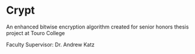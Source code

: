 # Crypt

An enhanced bitwise encryption algorithm created for senior honors thesis project at Touro College

Faculty Supervisor: Dr. Andrew Katz
